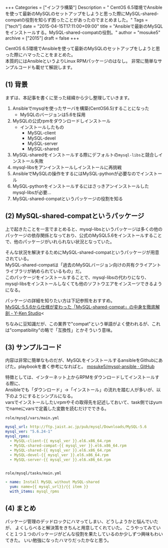 +++
Categories = ["インフラ構築"]
Description = " CentOS 6.5環境でAnsibleを使って最新のMySQLのセットアップをしようと思った際にMySQL-shared-compatの役割を知らず困ったことがあったのでまとめました。"
Tags = ["tech"]
date = "2015-04-15T17:11:00+09:00"
title = "Ansibleで最新のMySQLをインストールする。MySQL-shared-compatの役割。"
author = "mosuke5"
archive = ["2015"]
draft = false
+++

CentOS 6.5環境でAnsibleを使って最新のMySQLのセットアップをしようと思った際にハマったことをまとめた。  
本質的にはAnsibleというよりLinux RPMパッケージのはなし。
非常に簡単なサンプルコードも載せて解説します。
<!--more-->

## (1) 背景
まずは、本記事を書くに至った経緯から少し整理していきます。

1. Ansibleでmysqlを使ったサーバを構築(CentOS6.5)することになった
    - MySQLのバージョンは5.6を採用
1. MySQLの公式rpmをダウンロードしインストール
    - インストールしたもの
      - MySQL-client
      - MySQL-devel
      - MySQL-server
      - MySQL-shared
1. MySQL-sharedをインストールする際にデフォルトの`mysql-libs`と競合しインストール失敗
1. mysql-libsをアンインストールしインストールに再挑戦
1. AnsibleでMySQLの操作をするにはMySQL-pythonが必要なのでインストール
1. MySQL-pythonをインストールするにはさっきアンインストールしたmysql-libsが必要…
1. MySQL-shared-compatというパッケージの役割を知る

## (2) MySQL-shared-compatというパッケージ
上で起きたことを一言でまとめると、mysql-libsというパッケージは多くの他のパッケージの依存関係となっており、公式のMySQL5.6をインストールすることで、他のパッケージがいれられない状況となっていた。

そんな状況を解決するためにMySQL-shared-compatというパッケージが用意されている。  
MySQL-shared-compatは「過去のMySQLバージョン向けの共有クライアントライブラリが納められているもの」だ。  
このパッケージをインストールすることで、mysql-libsの代わりになり、mysql-libsをインストールしなくても他のソフトウエアをインスーツできるようになる。

パッケージの詳細を知りたい方は下記参照をおすすめ。  
<a href="http://y-ken.hatenablog.com/entry/inside-of-libmysqlclient-with-mysql-shared-compat" target="_blank">MySQL-5.5.6から仕様が変わった「MySQL-shared-compat」の中身を徹底解剖 - Y-Ken Studio</a><

ちなみに豆知識だが、この業界で"compat"という単語がよく使われるが、これは"compatibility"の略で「互換性」とかそういう意味。

<h2>(3) サンプルコード</h2>
内容は非常に簡単なものだが、MySQLをインストールするansibleをGithubにあげた。playbookを書く参考になればと。  
<a href="https://github.com/mosuke5/mysql-ansible">mosuke5/mysql-ansible · GitHub</a>

特徴としては、インターネット上からRPMをダウンロードしてインストールする際に、<br>
Ansibleでも「ダウンロード」→「インストール」の流れを踏む人が多いが、以下のようにするとシンプルになる。<br>
varsでインストールしたいrpmやその取得先を記述しておいて、task側ではyumでnameにvarsで定義した変数を読むだけでできる。

`role/mysql/vars/main.yml`

```yaml
mysql_url: http://ftp.jaist.ac.jp/pub/mysql/Downloads/MySQL-5.6
mysql_ver: "5.6.24-1"
mysql_rpms:
  - MySQL-client-{{ mysql_ver }}.el6.x86_64.rpm
  - MySQL-shared-compat-{{ mysql_ver }}.el6.x86_64.rpm
  - MySQL-shared-{{ mysql_ver }}.el6.x86_64.rpm
  - MySQL-devel-{{ mysql_ver }}.el6.x86_64.rpm
  - MySQL-server-{{ mysql_ver }}.el6.x86_64.rpm
 
```


`role/mysql/tasks/main.yml`

```yaml
- name: Install MySQL without MySQL-shared
  yum: name={{ mysql_url}}/{{ item }}
  with_items: mysql_rpms
```

## (4) まとめ
パッケージ管理のデッドロックにハマってしまい、どうしようかと悩んでいたが、
よくしらべると解決策をきちんと用意してくれていた。
こうやってみていくと１つ１つのパッケージがどんな役割を果たしているのか少しずつ興味もわいてきた。
いい勉強になったハマりだったかなと思う。
